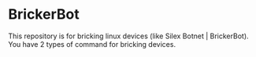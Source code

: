 # BrickerBot
This repository is for bricking linux devices (like Silex Botnet | BrickerBot). You have 2 types of command for bricking devices.
